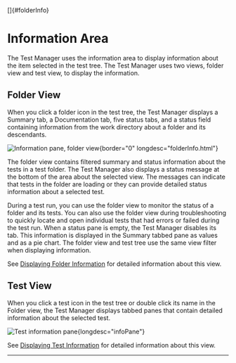 
[]{#folderInfo}

# Information Area

The Test Manager uses the information area to display information about the item selected in the
test tree. The Test Manager uses two views, folder view and test view, to display the information.

## Folder View

When you click a folder icon in the test tree, the Test Manager displays a Summary tab, a
Documentation tab, five status tabs, and a status field containing information from the work
directory about a folder and its descendants.

![Information pane, folder view](../../images/JT4folderview.gif){border="0"
longdesc="folderInfo.html"}

The folder view contains filtered summary and status information about the tests in a test folder.
The Test Manager also displays a status message at the bottom of the area about the selected view.
The messages can indicate that tests in the folder are loading or they can provide detailed status
information about a selected test.

During a test run, you can use the folder view to monitor the status of a folder and its tests. You
can also use the folder view during troubleshooting to quickly locate and open individual tests that
had errors or failed during the test run. When a status pane is empty, the Test Manager disables its
tab. This information is displayed in the Summary tabbed pane as values and as a pie chart. The
folder view and test tree use the same view filter when displaying information.

See [Displaying Folder Information](../browse/folderInfo.html) for detailed information about this
view.

## Test View

When you click a test icon in the test tree or double click its name in the Folder view, the Test
Manager displays tabbed panes that contain detailed information about the selected test.

![Test information pane](../../images/JT4Tabbed.gif){longdesc="infoPane"}

See [Displaying Test Information](../browse/testInfo.html) for detailed information about this view.

----------------------------------------------------------------------------------------------------


